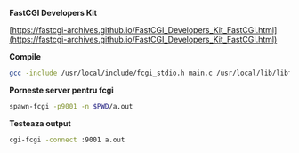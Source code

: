 **FastCGI Developers Kit**

[https://fastcgi-archives.github.io/FastCGI_Developers_Kit_FastCGI.html](https://fastcgi-archives.github.io/FastCGI_Developers_Kit_FastCGI.html)

**Compile**

```sh
gcc -include /usr/local/include/fcgi_stdio.h main.c /usr/local/lib/libfcgi.a
```

**Porneste server pentru fcgi**


```sh
spawn-fcgi -p9001 -n $PWD/a.out
```

**Testeaza output**


```sh
cgi-fcgi -connect :9001 a.out
```
